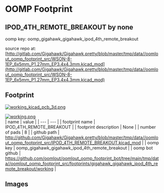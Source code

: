# OOMP Footprint  
## IPOD_4TH_REMOTE_BREAKOUT  by none  
  
oomp key: oomp_gigahawk_gigahawk_ipod_4th_remote_breakout  
  
source repo at: [http://gitlab.com/Gigahawk/Gigahawk.pretty/blob/master/tmp/data//oomlout_oomp_footprint_src/WSON-8-1EP_6x5mm_P1.27mm_EP3.4x4.3mm.kicad_mod](http://gitlab.com/Gigahawk/Gigahawk.pretty/blob/master/tmp/data//oomlout_oomp_footprint_src/WSON-8-1EP_6x5mm_P1.27mm_EP3.4x4.3mm.kicad_mod)  
## Footprint  
  
[![working_kicad_pcb_3d.png](working_kicad_pcb_3d_600.png)](working_kicad_pcb_3d.png)  
  
[![working.png](working_600.png)](working.png)  
| name | value | 
| --- | --- | 
| footprint name | IPOD_4TH_REMOTE_BREAKOUT | 
| footprint description | None | 
| number of pads | 8 | 
| github path | http://github.com/Gigahawk/Gigahawk.pretty/blob/master/tmp/data//oomlout_oomp_footprint_src/IPOD_4TH_REMOTE_BREAKOUT.kicad_mod | 
| oomp key | oomp_gigahawk_gigahawk_ipod_4th_remote_breakout | 
| oomp bot github | https://github.com/oomlout/oomlout_oomp_footprint_bot/tree/main/tmp/data//oomlout_oomp_footprint_src/footprints/gigahawk_gigahawk_ipod_4th_remote_breakout/working | 
## Images  
